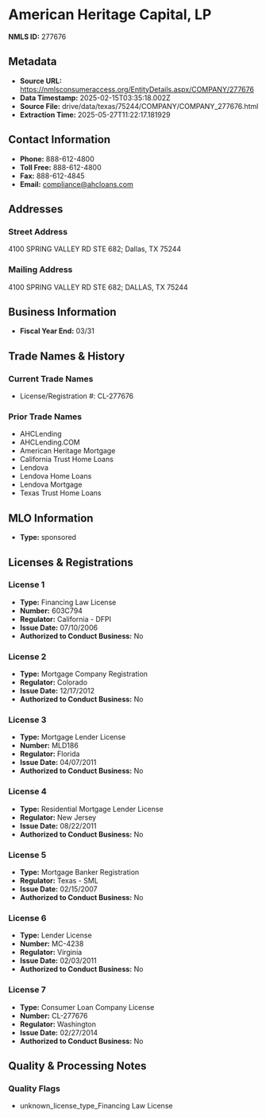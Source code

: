 # American Heritage Capital, LP

**NMLS ID:** 277676

## Metadata
- **Source URL:** https://nmlsconsumeraccess.org/EntityDetails.aspx/COMPANY/277676
- **Data Timestamp:** 2025-02-15T03:35:18.002Z
- **Source File:** drive/data/texas/75244/COMPANY/COMPANY_277676.html
- **Extraction Time:** 2025-05-27T11:22:17.181929

## Contact Information
- **Phone:** 888-612-4800
- **Toll Free:** 888-612-4800
- **Fax:** 888-612-4845
- **Email:** compliance@ahcloans.com

## Addresses
### Street Address
4100 SPRING VALLEY RD STE 682; Dallas, TX 75244

### Mailing Address
4100 SPRING VALLEY RD STE 682; DALLAS, TX 75244

## Business Information
- **Fiscal Year End:** 03/31

## Trade Names & History
### Current Trade Names
- License/Registration #: CL-277676

### Prior Trade Names
- AHCLending
- AHCLending.COM
- American Heritage Mortgage
- California Trust Home Loans
- Lendova
- Lendova Home Loans
- Lendova Mortgage
- Texas Trust Home Loans

## MLO Information
- **Type:** sponsored

## Licenses & Registrations

### License 1
- **Type:** Financing Law License
- **Number:** 603C794
- **Regulator:** California - DFPI
- **Issue Date:** 07/10/2006
- **Authorized to Conduct Business:** No

### License 2
- **Type:** Mortgage Company Registration
- **Regulator:** Colorado
- **Issue Date:** 12/17/2012
- **Authorized to Conduct Business:** No

### License 3
- **Type:** Mortgage Lender License
- **Number:** MLD186
- **Regulator:** Florida
- **Issue Date:** 04/07/2011
- **Authorized to Conduct Business:** No

### License 4
- **Type:** Residential Mortgage Lender License
- **Regulator:** New Jersey
- **Issue Date:** 08/22/2011
- **Authorized to Conduct Business:** No

### License 5
- **Type:** Mortgage Banker Registration
- **Regulator:** Texas - SML
- **Issue Date:** 02/15/2007
- **Authorized to Conduct Business:** No

### License 6
- **Type:** Lender License
- **Number:** MC-4238
- **Regulator:** Virginia
- **Issue Date:** 02/03/2011
- **Authorized to Conduct Business:** No

### License 7
- **Type:** Consumer Loan Company License
- **Number:** CL-277676
- **Regulator:** Washington
- **Issue Date:** 02/27/2014
- **Authorized to Conduct Business:** No

## Quality & Processing Notes
### Quality Flags
- unknown_license_type_Financing Law License
